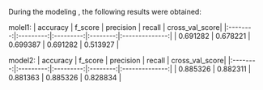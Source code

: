During the modeling , the following results were obtained:

molel1:
| accuracy |  f_score  | precision |  recall  | cross_val_score|
|:--------:|:---------:|:---------:|:--------:|:--------------:|
| 0.691282 | 0.678221  | 0.699387  | 0.691282 |    0.513927    |

model2:
| accuracy |  f_score  | precision |  recall  | cross_val_score|
|:--------:|:---------:|:---------:|:--------:|:--------------:|
| 0.885326 | 0.882311  | 0.881363  | 0.885326 |     0.828834   |
